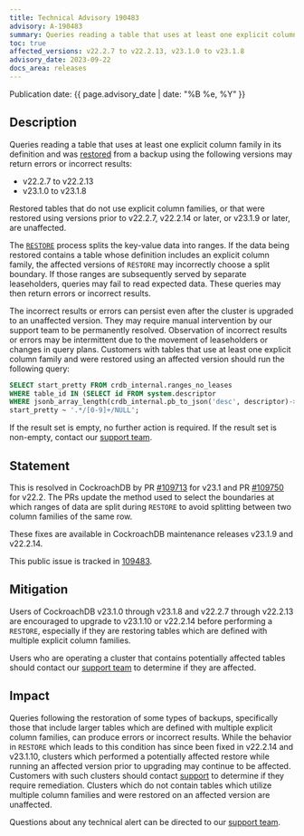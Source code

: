 ```yaml
---
title: Technical Advisory 190483
advisory: A-190483
summary: Queries reading a table that uses at least one explicit column family in its definition and was restored from a backup using version v22.2.7 to v22.2.13 or v23.1.0 to v23.1.8 may return errors or incorrect results.
toc: true
affected_versions: v22.2.7 to v22.2.13, v23.1.0 to v23.1.8
advisory_date: 2023-09-22
docs_area: releases
---
```


Publication date: {{ page.advisory_date | date: "%B %e, %Y" }}

## Description

Queries reading a table that uses at least one explicit column family in its definition and was [restored](https://www.cockroachlabs.com/docs/stable/backup-and-restore-overview) from a backup using the following versions may return errors or incorrect results:

- v22.2.7 to v22.2.13  
- v23.1.0 to v23.1.8

Restored tables that do not use explicit column families, or that were restored using versions prior to v22.2.7,  v22.2.14 or later, or v23.1.9 or later, are unaffected.

The [`RESTORE`](https://www.cockroachlabs.com/docs/stable/restore) process splits the key-value data into ranges. If the data being restored contains a table whose definition includes an explicit column family, the affected versions of `RESTORE` may incorrectly choose a split boundary. If those ranges are subsequently served by separate leaseholders, queries may fail to read expected data. These queries may then return errors or incorrect results.

The incorrect results or errors can persist even after the cluster is upgraded to an unaffected version. They may require manual intervention by our support team to be permanently resolved. Observation of incorrect results or errors may be intermittent due to the movement of leaseholders or changes in query plans. Customers with tables that use at least one explicit column family and were restored using an affected version should run the following query:

~~~ sql
SELECT start_pretty FROM crdb_internal.ranges_no_leases
WHERE table_id IN (SELECT id FROM system.descriptor 
WHERE jsonb_array_length(crdb_internal.pb_to_json('desc', descriptor)->'table'->'families') > 1 AND id > 50) AND
start_pretty ~ '.*/[0-9]+/NULL';	
~~~

If the result set is empty, no further action is required. If the result set is non-empty, contact our [support team](https://support.cockroachlabs.com/).

## Statement

This is resolved in CockroachDB by PR [#109713](https://github.com/cockroachdb/cockroach/pull/109713) for v23.1 and PR [#109750](https://github.com/cockroachdb/cockroach/pull/109750) for v22.2. The PRs update the method used to select the boundaries at which ranges of data are split during `RESTORE` to avoid splitting between two column families of the same row.

These fixes are available in CockroachDB maintenance releases v23.1.9 and v22.2.14.

This public issue is tracked in [109483](https://github.com/cockroachdb/cockroach/issues/109483).

## Mitigation

Users of CockroachDB v23.1.0 through v23.1.8 and v22.2.7 through v22.2.13 are encouraged to upgrade to v23.1.10 or v22.2.14 before performing a `RESTORE`, especially if they are restoring tables which are defined with multiple explicit column families.

Users who are operating a cluster that contains potentially affected tables should contact our [support team](https://support.cockroachlabs.com/) to determine if they are affected.

## Impact

Queries following the restoration of some types of backups, specifically those that include larger tables which are defined with multiple explicit column families, can produce errors or incorrect results. While the behavior in `RESTORE` which leads to this condition has since been fixed in v22.2.14 and v23.1.10, clusters which performed a potentially affected restore while running an affected version prior to upgrading may continue to be affected. Customers with such clusters should contact [support](https://support.cockroachlabs.com/) to determine if they require remediation. Clusters which do not contain tables which utilize multiple column families and were restored on an affected version are unaffected.

Questions about any technical alert can be directed to our [support team](https://support.cockroachlabs.com/).
